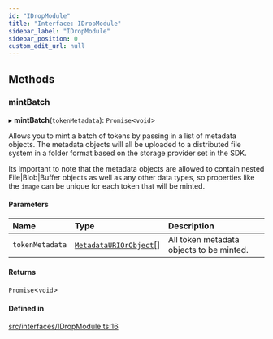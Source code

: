 ```yaml
---
id: "IDropModule"
title: "Interface: IDropModule"
sidebar_label: "IDropModule"
sidebar_position: 0
custom_edit_url: null
---
```


## Methods

### mintBatch

▸ **mintBatch**(`tokenMetadata`): `Promise`<`void`\>

Allows you to mint a batch of tokens by passing in a list of metadata objects.
The metadata objects will all be uploaded to a distributed file system in a folder format
based on the storage provider set in the SDK.

Its important to note that the metadata objects are allowed to contain nested File|Blob|Buffer
objects as well as any other data types, so properties like the `image` can be unique for
each token that will be minted.

#### Parameters

| Name | Type | Description |
| :------ | :------ | :------ |
| `tokenMetadata` | [`MetadataURIOrObject`](../modules#metadatauriorobject)[] | All token metadata objects to be minted. |

#### Returns

`Promise`<`void`\>

#### Defined in

[src/interfaces/IDropModule.ts:16](https://github.com/PrasoonPratham/nftlabs-sdk-ts/blob/bd3e5c6/src/interfaces/IDropModule.ts#L16)
